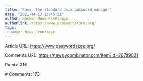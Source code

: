 ```yaml
---
title: 'Pass: The standard Unix password manager'
date: "2021-04-13 20:45:21"
author: Hacker News Frontpage
authorlink: https://www.passwordstore.org/
tags:
- Hacker-News-Frontpage
---
```


<p>Article URL: <a href="https://www.passwordstore.org/">https://www.passwordstore.org/</a></p>
<p>Comments URL: <a href="https://news.ycombinator.com/item?id=26799021">https://news.ycombinator.com/item?id=26799021</a></p>
<p>Points: 316</p>
<p># Comments: 173</p>
